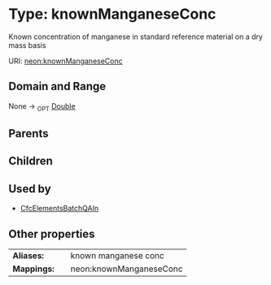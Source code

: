 
# Type: knownManganeseConc


Known concentration of manganese in standard reference material on a dry mass basis

URI: [neon:knownManganeseConc](https://data.neonscience.org/knownManganeseConc)


## Domain and Range

None ->  <sub>OPT</sub> [Double](types/Double.md)

## Parents


## Children


## Used by

 * [CfcElementsBatchQAIn](CfcElementsBatchQAIn.md)

## Other properties

|  |  |  |
| --- | --- | --- |
| **Aliases:** | | known manganese conc |
| **Mappings:** | | neon:knownManganeseConc |

